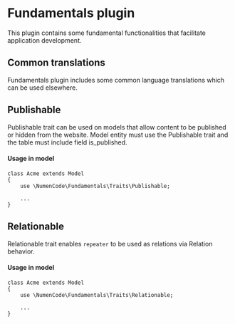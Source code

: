 # Fundamentals plugin

This plugin contains some fundamental functionalities that facilitate application development.

## Common translations

Fundamentals plugin includes some common language translations which can be used elsewhere.

## Publishable

Publishable trait can be used on models that allow content to be published or hidden from the website.
Model entity must use the Publishable trait and the table must include field is_published.

#### Usage in model
    class Acme extends Model
    {
        use \NumenCode\Fundamentals\Traits\Publishable;
        
        ...
    }

## Relationable

Relationable trait enables `repeater` to be used as relations via Relation behavior.

#### Usage in model
    class Acme extends Model
    {
        use \NumenCode\Fundamentals\Traits\Relationable;
        
        ...
    }
